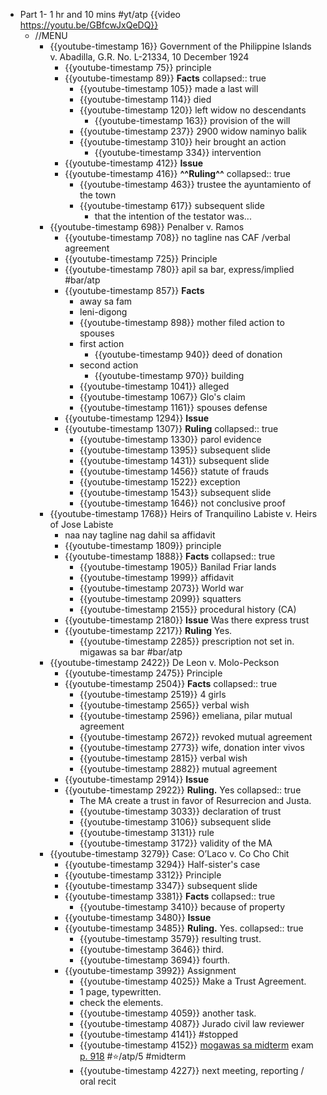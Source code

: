 - Part 1- 1 hr and 10 mins #yt/atp {{video https://youtu.be/GBfcwJxQeDQ}}
	- //MENU
		- {{youtube-timestamp 16}} Government of the Philippine Islands v. Abadilla, G.R. No. L-21334, 10 December 1924
			- {{youtube-timestamp 75}} principle
			- {{youtube-timestamp 89}} **Facts**
			  collapsed:: true
				- {{youtube-timestamp 105}} made a last will
				- {{youtube-timestamp 114}} died
				- {{youtube-timestamp 120}} left widow no descendants
					- {{youtube-timestamp 163}} provision of the will
				- {{youtube-timestamp 237}} 2900 widow naminyo balik
				- {{youtube-timestamp 310}} heir brought an action
					- {{youtube-timestamp 334}} intervention
			- {{youtube-timestamp 412}} **Issue**
			- {{youtube-timestamp 416}} **^^Ruling^^**
			  collapsed:: true
				- {{youtube-timestamp 463}} trustee the ayuntamiento of the town
				- {{youtube-timestamp 617}} subsequent slide
					- that the intention of the testator was...
		- {{youtube-timestamp 698}} Penalber v. Ramos
			- {{youtube-timestamp 708}} no tagline nas CAF /verbal agreement
			- {{youtube-timestamp 725}} Principle
			- {{youtube-timestamp 780}} apil sa bar, express/implied #bar/atp
			- {{youtube-timestamp 857}} **Facts**
				- away sa fam
				- leni-digong
				- {{youtube-timestamp 898}} mother filed action to spouses
				- first action
					- {{youtube-timestamp 940}} deed of donation
				- second action
					- {{youtube-timestamp 970}} building
				- {{youtube-timestamp 1041}} alleged
				- {{youtube-timestamp 1067}} Glo's claim
				- {{youtube-timestamp 1161}} spouses defense
			- {{youtube-timestamp 1294}} **Issue**
			- {{youtube-timestamp 1307}} **Ruling**
			  collapsed:: true
				- {{youtube-timestamp 1330}} parol evidence
				- {{youtube-timestamp 1395}} subsequent slide
				- {{youtube-timestamp 1431}} subsequent slide
				- {{youtube-timestamp 1456}} statute of frauds
				- {{youtube-timestamp 1522}} exception
				- {{youtube-timestamp 1543}} subsequent slide
				- {{youtube-timestamp 1646}} not conclusive proof
		- {{youtube-timestamp 1768}} Heirs of Tranquilino Labiste v. Heirs of Jose Labiste
			- naa nay tagline nag dahil sa affidavit
			- {{youtube-timestamp 1809}} principle
			- {{youtube-timestamp 1888}} **Facts**
			  collapsed:: true
				- {{youtube-timestamp 1905}} Banilad Friar lands
				- {{youtube-timestamp 1999}} affidavit
				- {{youtube-timestamp 2073}} World war
				- {{youtube-timestamp 2099}} squatters
				- {{youtube-timestamp 2155}} procedural history (CA)
			- {{youtube-timestamp 2180}} **Issue** Was there express trust
			- {{youtube-timestamp 2217}} **Ruling** Yes.
				- {{youtube-timestamp 2285}} prescription not set in. migawas sa bar #bar/atp
		- {{youtube-timestamp 2422}} De Leon v. Molo-Peckson
			- {{youtube-timestamp 2475}} Principle
			- {{youtube-timestamp 2504}} **Facts**
			  collapsed:: true
				- {{youtube-timestamp 2519}} 4 girls
				- {{youtube-timestamp 2565}} verbal wish
				- {{youtube-timestamp 2596}} emeliana, pilar mutual agreement
				- {{youtube-timestamp 2672}} revoked mutual agreement
				- {{youtube-timestamp 2773}} wife, donation inter vivos
				- {{youtube-timestamp 2815}} verbal wish
				- {{youtube-timestamp 2882}} mutual agreement
			- {{youtube-timestamp 2914}} **Issue**
			- {{youtube-timestamp 2922}} **Ruling.** Yes
			  collapsed:: true
				- The MA create a trust in favor of Resurrecion and Justa.
				- {{youtube-timestamp 3033}} declaration of trust
				- {{youtube-timestamp 3106}} subsequent slide
				- {{youtube-timestamp 3131}} rule
				- {{youtube-timestamp 3172}} validity of the MA
		- {{youtube-timestamp 3279}} Case: O’Laco v. Co Cho Chit
			- {{youtube-timestamp 3294}} Half-sister's case
			- {{youtube-timestamp 3312}} Principle
			- {{youtube-timestamp 3347}} subsequent slide
			- {{youtube-timestamp 3381}} **Facts**
			  collapsed:: true
				- {{youtube-timestamp 3410}} because of property
			- {{youtube-timestamp 3480}} **Issue**
			- {{youtube-timestamp 3485}} **Ruling.** Yes.
			  collapsed:: true
				- {{youtube-timestamp 3579}} resulting trust.
				- {{youtube-timestamp 3646}} third.
				- {{youtube-timestamp 3694}} fourth.
			- {{youtube-timestamp 3992}} Assignment
				- {{youtube-timestamp 4025}} Make a Trust Agreement.
				- 1 page, typewritten.
				- check the elements.
				- {{youtube-timestamp 4059}} another task.
				- {{youtube-timestamp 4087}} Jurado civil law reviewer
				- {{youtube-timestamp 4141}} #stopped
				- {{youtube-timestamp 4152}} [mogawas sa midterm](((635b55b7-d6b2-4e38-8403-ee0018a7d517))) exam [p. 918](((635b5604-af9a-4a6d-a73c-70032f5590f2))) #⭐️/atp/5 #midterm
				- {{youtube-timestamp 4227}} next meeting, reporting / oral recit